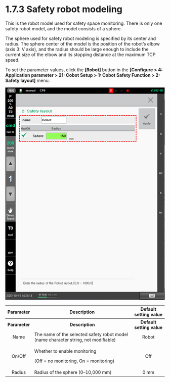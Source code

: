 # 1.7.3 Safety robot modeling

This is the robot model used for safety space monitoring. There is only one safety robot model, and the model consists of a sphere.

The sphere used for safety robot modeling is specified by its center and radius. The sphere center of the model is the position of the robot’s elbow (axis 3: V axis), and the radius should be large enough to include the current size of the elbow and its stopping distance at the maximum TCP speed.

To set the parameter values, click the **\[Robot]** button in the **\[Configure > 4: Application parameter > 21: Cobot Setup > 1: Cobot Safety Function > 2: Safety layout]** menu.



![Figure 12 Safety robot modeling setting window](<../../.gitbook/assets/image (11).png>)

|   Parameter   | Description                                                                         |   Default setting value   |
| :-----------: | ----------------------------------------------------------------------------------- | :-----------------------: |
| **Parameter** | 　　　　　　　　**Description**                                                             | **Default setting value** |
|      Name     | The name of the selected safety robot model (name character string, not modifiable) |           Robot           |
|     On/Off    | <p>Whether to enable monitoring </p><p>(Off = no monitoring, On = monitoring)</p>   |            Off            |
|     Radius    | Radius of the sphere (0–10,000 mm)                                                  |            0 mm           |

